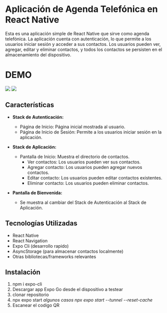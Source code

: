 # Aplicación de Agenda Telefónica en React Native

Esta es una aplicación simple de React Native que sirve como agenda telefónica. La aplicación cuenta con autenticación, lo que permite a los usuarios iniciar sesión y acceder a sus contactos. Los usuarios pueden ver, agregar, editar y eliminar contactos, y todos los contactos se persisten en el almacenamiento del dispositivo.

# DEMO

  ![](https://s3.ezgif.com/tmp/ezgif-3-f3c4b859b9.gif)
  ![](https://s3.ezgif.com/tmp/ezgif-3-f3c4b859b9.gif)

## Características

- **Stack de Autenticación:**
  - Página de Inicio: Página inicial mostrada al usuario.
  - Página de Inicio de Sesión: Permite a los usuarios iniciar sesión en la aplicación.
  
- **Stack de Aplicación:**
  - Pantalla de Inicio: Muestra el directorio de contactos.
    - Ver contactos: Los usuarios pueden ver sus contactos.
    - Agregar contacto: Los usuarios pueden agregar nuevos contactos.
    - Editar contacto: Los usuarios pueden editar contactos existentes.
    - Eliminar contacto: Los usuarios pueden eliminar contactos.
  
- **Pantalla de Bienvenida:**
  - Se muestra al cambiar del Stack de Autenticación al Stack de Aplicación.

## Tecnologías Utilizadas

- React Native
- React Navigation
- Expo Cli (desarrollo rapido)
- AsyncStorage (para almacenar contactos localmente)
- Otras bibliotecas/frameworks relevantes

## Instalación

1. npm i expo-cli
2. Descargar app Expo Go desde el dispositivo a testear 
3. clonar repositorio
4. npx expo start *algunos casos npx expo start --tunnel --reset-cache*
5. Escanear el codigo QR
